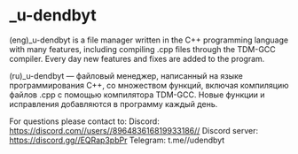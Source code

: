 # _u-dendbyt
(eng)_u-dendbyt is a file manager written in the C++ programming language with many features, including compiling .cpp files through the TDM-GCC compiler. Every day new features and fixes are added to the program.

(ru)_u-dendbyt — файловый менеджер, написанный на языке программирования C++, со множеством функций, включая компиляцию файлов .cpp с помощью компилятора TDM-GCC. Новые функции и исправления добавляются в программу каждый день.

For questions please contact to:
  Discord:
    https://discord.com//users//896483616819933186//
  Discord server:
    https://discord.gg//EQRap3pbPr
  Telegram:
    t.me//udendbyt

